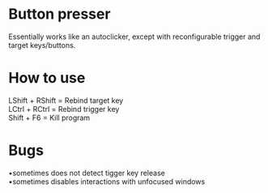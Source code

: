 # Button presser
Essentially works like an autoclicker, except with reconfigurable trigger and target keys/buttons.

# How to use
LShift + RShift = Rebind target key <br />
LCtrl + RCtrl = Rebind trigger key <br />
Shift + F6 = Kill program

# Bugs
•sometimes does not detect tigger key release <br />
•sometimes disables interactions with unfocused windows
